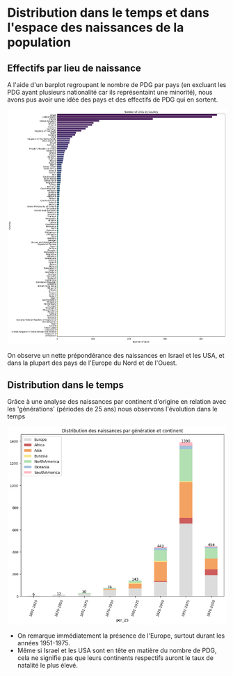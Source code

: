 # Distribution dans le temps et dans l'espace des naissances de la population


## Effectifs par lieu de naissance

A l'aide d'un barplot regroupant le nombre de PDG par pays (en excluant les PDG ayant plusieurs nationalité car ils représentaint une minorité), nous avons pus avoir une idée des pays et des effectifs de PDG qui en sortent.

![Effectifs par lieu de naissance](../../notebooks_jupyter/wikidata_exploration/images/Effectifs_par_lieu_de_naissance.png "Effectifs par lieu de naissance")

On observe un nette prépondérance des naissances en Israel et les USA, et dans la plupart des pays de l'Europe du Nord et de l'Ouest.


## Distribution dans le temps

Grâce à une analyse des naissances par continent d'origine en relation avec les 'générations' (périodes de 25 ans) nous observons l'évolution dans le temps

![Distribution par génération et région (Barplot)](../../notebooks_jupyter/wikidata_exploration/images/Distribution_des_naissances_par_génération_et_continent.png "Distribution par génération et région (Barplot)")

* On remarque immédiatement la présence de l'Europe, surtout durant les années 1951-1975.
* Même si Israel et les USA sont en tête en matière du nombre de PDG, cela ne signifie pas que leurs continents respectifs auront le taux de natalité le plus élevé.

